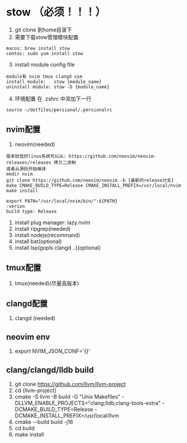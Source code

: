 # stow （必须！！！）
1. git clone 到home目录下
2. 需要下载stow管理模块配置
```
macos: brew install stow
centos: sudo yum install stow
```

3. install module config file
```
module有 nvim tmux clangd vim
install module:   stow {module_name}
uninstall module: stow -D {module_name}
```

4. 环境配置
在 .zshrc 中添加下一行
```
source ~/dotfiles/persional/.persionalrc
```

## nvim配置
1. neovim(needed)   
```
版本较低的linux系统可以从: https://github.com/neovim/neovim-releases/releases 拷贝二进制
或者从源码开始编译
mkdir nvim
git clone https://github.com/neovim/neovim -b {最新的release分支}
make CMAKE_BUILD_TYPE=Release CMAKE_INSTALL_PREFIX=/usr/local/nvim
make install

export PATH="/usr/local/nvim/bin/":${PATH}
:verion
build type: Release
```
1. install plug manager: lazy.nvim
2. install ripgrep(needed)
3. install nodejs(recommand)
4. install bat(optional)
5. install lsp(gopls clangd ..)(optional)


## tmux配置
1. tmux(needed)(尽量高版本)

## clangd配置
1. clangd (needed)

## neovim env
1. export NVIM_JSON_CONF='{}'

## clang/clangd/lldb build
1. git clone https://github.com/llvm/llvm-project
2. cd {llvm-project}
3. cmake  -S llvm -B build  -G "Unix Makefiles" -DLLVM_ENABLE_PROJECTS="clang;lldb;clang-tools-extra"   -DCMAKE_BUILD_TYPE=Release -DCMAKE_INSTALL_PREFIX=/usr/local/llvm
4. cmake --build build -j16 
5. cd build
6. make install
